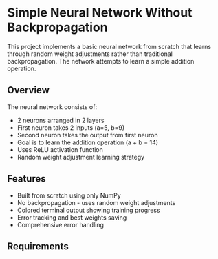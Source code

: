 # Simple Neural Network Without Backpropagation

This project implements a basic neural network from scratch that learns through random weight adjustments rather than traditional backpropagation. The network attempts to learn a simple addition operation.

## Overview

The neural network consists of:
- 2 neurons arranged in 2 layers
- First neuron takes 2 inputs (a=5, b=9)
- Second neuron takes the output from first neuron
- Goal is to learn the addition operation (a + b = 14)
- Uses ReLU activation function
- Random weight adjustment learning strategy

## Features

- Built from scratch using only NumPy
- No backpropagation - uses random weight adjustments
- Colored terminal output showing training progress
- Error tracking and best weights saving
- Comprehensive error handling

## Requirements 